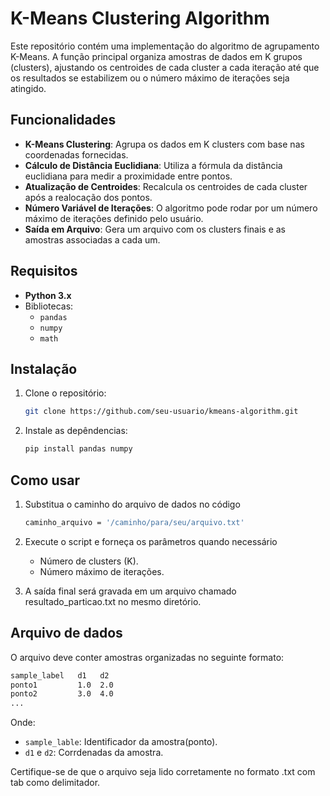 # K-Means Clustering Algorithm

Este repositório contém uma implementação do algoritmo de agrupamento K-Means. A função principal organiza amostras de dados em K grupos (clusters), ajustando os centroides de cada cluster a cada iteração até que os resultados se estabilizem ou o número máximo de iterações seja atingido.

## Funcionalidades

- **K-Means Clustering**: Agrupa os dados em K clusters com base nas coordenadas fornecidas.
- **Cálculo de Distância Euclidiana**: Utiliza a fórmula da distância euclidiana para medir a proximidade entre pontos.
- **Atualização de Centroides**: Recalcula os centroides de cada cluster após a realocação dos pontos.
- **Número Variável de Iterações**: O algoritmo pode rodar por um número máximo de iterações definido pelo usuário.
- **Saída em Arquivo**: Gera um arquivo com os clusters finais e as amostras associadas a cada um.

## Requisitos

- **Python 3.x**
- Bibliotecas:
  - `pandas`
  - `numpy`
  - `math`

## Instalação

1. Clone o repositório:
   ```bash
   git clone https://github.com/seu-usuario/kmeans-algorithm.git

2. Instale as depêndencias:
   ```bash
   pip install pandas numpy
   ```
## Como usar

1. Substitua o caminho do arquivo de dados no código
   ```bash
   caminho_arquivo = '/caminho/para/seu/arquivo.txt'
   ```
2. Execute o script e forneça os parâmetros quando necessário
     * Número de clusters (K).
     * Número máximo de iterações.
       
3. A saída final será gravada em um arquivo chamado resultado_particao.txt no mesmo diretório.

## Arquivo de dados

O arquivo deve conter amostras organizadas no seguinte formato:
```bash
sample_label   d1   d2
ponto1         1.0  2.0
ponto2         3.0  4.0
...
```
Onde:
  * `sample_lable`: Identificador da amostra(ponto).
  * `d1` e `d2`: Corrdenadas da amostra.

Certifique-se de que o arquivo seja lido corretamente no formato .txt com tab como delimitador.



  



